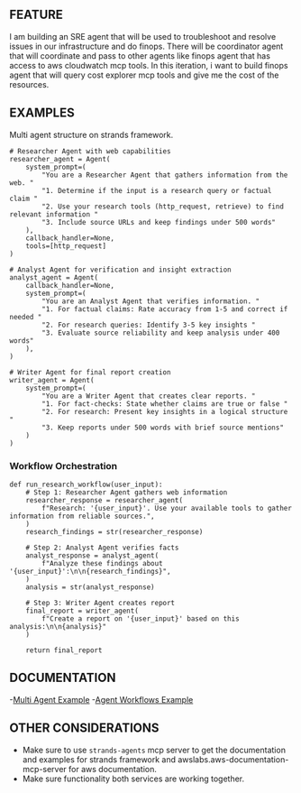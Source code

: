 ## FEATURE

I am building an SRE agent that will be used to troubleshoot and resolve issues in our infrastructure and do finops. There will be coordinator agent that will coordinate and pass to other agents like finops agent that has access to aws cloudwatch mcp tools. In this iteration, i want to build finops agent that will query cost explorer mcp tools and give me the cost of the resources.

## EXAMPLES
Multi agent structure on strands framework.
```
# Researcher Agent with web capabilities
researcher_agent = Agent(
    system_prompt=(
        "You are a Researcher Agent that gathers information from the web. "
        "1. Determine if the input is a research query or factual claim "
        "2. Use your research tools (http_request, retrieve) to find relevant information "
        "3. Include source URLs and keep findings under 500 words"
    ),
    callback_handler=None,
    tools=[http_request]
)

# Analyst Agent for verification and insight extraction
analyst_agent = Agent(
    callback_handler=None,
    system_prompt=(
        "You are an Analyst Agent that verifies information. "
        "1. For factual claims: Rate accuracy from 1-5 and correct if needed "
        "2. For research queries: Identify 3-5 key insights "
        "3. Evaluate source reliability and keep analysis under 400 words"
    ),
)

# Writer Agent for final report creation
writer_agent = Agent(
    system_prompt=(
        "You are a Writer Agent that creates clear reports. "
        "1. For fact-checks: State whether claims are true or false "
        "2. For research: Present key insights in a logical structure "
        "3. Keep reports under 500 words with brief source mentions"
    )
)
```

### Workflow Orchestration
```
def run_research_workflow(user_input):
    # Step 1: Researcher Agent gathers web information
    researcher_response = researcher_agent(
        f"Research: '{user_input}'. Use your available tools to gather information from reliable sources.",
    )
    research_findings = str(researcher_response)

    # Step 2: Analyst Agent verifies facts
    analyst_response = analyst_agent(
        f"Analyze these findings about '{user_input}':\n\n{research_findings}",
    )
    analysis = str(analyst_response)

    # Step 3: Writer Agent creates report
    final_report = writer_agent(
        f"Create a report on '{user_input}' based on this analysis:\n\n{analysis}"
    )

    return final_report
```





## DOCUMENTATION

-[Multi Agent Example](https://strandsagents.com/latest/documentation/docs/examples/python/multi_agent_example/multi_agent_example/)
-[Agent Workflows Example](https://strandsagents.com/latest/documentation/docs/examples/python/agents_workflows/)

## OTHER CONSIDERATIONS

- Make sure to use `strands-agents` mcp server to get the documentation and examples for strands framework and awslabs.aws-documentation-mcp-server for aws documentation.
- Make sure functionality both services are working together.
